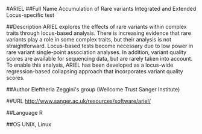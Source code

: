 #ARIEL
##Full Name
Accumulation of Rare variants Integrated and Extended Locus-specific test

##Description
ARIEL explores the effects of rare variants within complex traits through locus-based analysis. There is increasing evidence that rare variants play a role in some complex traits, but their analysis is not straightforward. Locus-based tests become necessary due to low power in rare variant single-point association analyses. In addition, variant quality scores are available for sequencing data, but are rarely taken into account. To enable this analysis, ARIEL has been developed as a locus-wide regression-based collapsing approach that incorporates variant quality scores.

##Author
Eleftheria Zeggini's group (Wellcome Trust Sanger Institute)

##URL
http://www.sanger.ac.uk/resources/software/ariel/

##Language
R

##OS
UNIX, Linux

